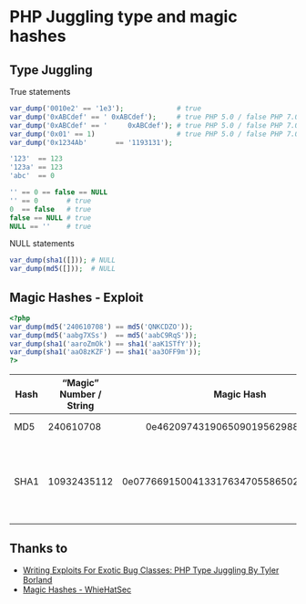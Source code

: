 # PHP Juggling type and magic hashes

## Type Juggling

True statements

```php
var_dump('0010e2' == '1e3');             # true
var_dump('0xABCdef' == ' 0xABCdef');     # true PHP 5.0 / false PHP 7.0
var_dump('0xABCdef' == '     0xABCdef'); # true PHP 5.0 / false PHP 7.0
var_dump('0x01' == 1)                    # true PHP 5.0 / false PHP 7.0
var_dump('0x1234Ab'       == '1193131');

'123'  == 123
'123a' == 123
'abc'  == 0

'' == 0 == false == NULL
'' == 0       # true
0  == false   # true
false == NULL # true
NULL == ''    # true
```

NULL statements

```php
var_dump(sha1([])); # NULL
var_dump(md5([]));  # NULL
```

## Magic Hashes - Exploit

```php
<?php
var_dump(md5('240610708') == md5('QNKCDZO'));
var_dump(md5('aabg7XSs')  == md5('aabC9RqS'));
var_dump(sha1('aaroZmOk') == sha1('aaK1STfY'));
var_dump(sha1('aaO8zKZF') == sha1('aa3OFF9m'));
?>
```

| Hash | “Magic” Number / String    | Magic Hash                                    | Found By      |
| ---- | -------------------------- |:---------------------------------------------:| -------------:|
| MD5  | 240610708                  | 0e462097431906509019562988736854              | Michal Spacek |
| SHA1 | 10932435112                | 0e07766915004133176347055865026311692244      | Independently found by Michael A. Cleverly & Michele Spagnuolo & Rogdham |

## Thanks to

* [Writing Exploits For Exotic Bug Classes: PHP Type Juggling By Tyler Borland](http://turbochaos.blogspot.com/2013/08/exploiting-exotic-bugs-php-type-juggling.html)
* [Magic Hashes - WhieHatSec](https://www.whitehatsec.com/blog/magic-hashes/)